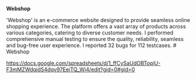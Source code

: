 **Webshop**

'Webshop' is an e-commerce website designed to provide seamless  online shopping experience. The platform offers a vast array of products across various categories, catering to diverse customer needs. I performed comprehensive manual testing to ensure the quality, reliability, seamless and bug-free user experience. I reported 32 bugs for 112 testcases. # Webshop

https://docs.google.com/spreadsheets/d/1_ffCySaUdOBToqiU-F3mMZWdqjdS4dqv97EeiTQ_Wi4/edit?gid=0#gid=0
